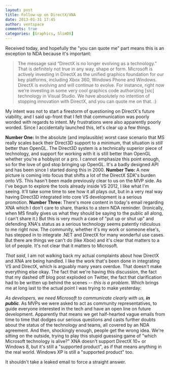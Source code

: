 ```yaml
---
layout: post
title: Follow-up on DirectX/XNA
date: 2013-01-31 17:45
author: ventspace
comments: true
categories: [Graphics, SlimDX]
---
```

Received today, and hopefully the "you can quote me" part means this is an exception to NDA because it's important:
<blockquote>The message said “DirectX is no longer evolving as a technology.” That is definitely not true in any way, shape or form. Microsoft is actively investing in DirectX as the unified graphics foundation for our key platforms, including Xbox 360, Windows Phone and Windows. DirectX is evolving and will continue to evolve. For instance, right now we’re investing in some very cool graphics code authorizing [sic] technology in Visual Studio. We have absolutely no intention of stopping innovation with DirectX, and you can quote me on that. :)</blockquote>
My intent was not to start a firestorm of questioning on DirectX's future viability, and I said up-front that I felt that communication was poorly worded with regards to intent. My frustrations were also apparently poorly worded. Since I accidentally launched this, let's clear up a few things.

<b>Number One:</b> In the absolute (and implausible) worst case scenario that MS really scales back their Direct3D support to a minimum, that situation is <i>still</i> better than OpenGL. The Direct3D system is a technically superior piece of technology, and support for working with it is still better than OpenGL whether you're a hobbyist or a pro. I cannot emphasize this point enough, so for the love of god stop bringing up OpenGL. It's a badly designed API and has been since I started doing this in 2000.
<b>Number Two:</b> A new picture is coming into focus that shifts a lot of the DirectX SDK's burden onto VS. This hasn't been made previously clear to us on the MVP side. As I've begun to explore the tools already inside VS 2012, I like what I'm seeing. It'll take some time to see how it all plays out, but in a very real way having Direct3D integrated into core VS development is a serious promotion.
<b>Number Three:</b> There's more content in today's email regarding XNA which I don't care to share, thanks to a stern NDA reminder. (Ironically, when MS finally gives us what they should be saying to the public all along, I can't share it.) But this is very much a case of "put up or shut up" and defending XNA's status as a serious technology seems patently ridiculous to me right now. The community, whether it's my work or someone else's, has stepped in to integrate .NET and DirectX for many wonderful use cases. But there are things we can't do (like Xbox) and it's clear that matters to a lot of people. It's not clear that it matters to Microsoft.

<i>That said</i>, I am not walking back my actual complaints about how DirectX and XNA are being handled. I like the work that's been done in integrating VS and DirectX, which is arguably many years overdue. That doesn't make everything else okay. The fact that we're having this discussion, the fact that my dashed off blog post exploded on Twitter, the fact that clarification had to be written up behind the scenes -- <i>this is a problem</i>. Which brings me at long last to the actual point I was trying to make yesterday:

<i>As developers, we need Microsoft to communicate clearly with us, <b>in public</b>.</i> As MVPs we were asked to act as community representatives, to guide everyone interested in the tech and have an open line on future development. Apparently that means we get half-hearted vague emails from time to time that dodges our serious questions and casts further doubts about the status of the technology and teams, all covered by an NDA agreement. And then, shockingly enough, people get the wrong idea. We're sitting on the outside, trying to play this stupid guessing game of "which Microsoft technology is alive?" XNA doesn't support DirectX 10+ or Windows 8, but it's still a "supported product", as if that means anything in the real world. Windows XP is still a "supported product" too.

It shouldn't take a leaked email to force a straight answer.
